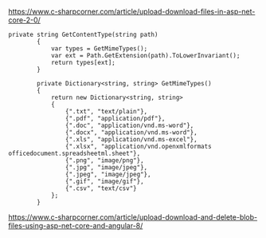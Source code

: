 https://www.c-sharpcorner.com/article/upload-download-files-in-asp-net-core-2-0/

~~~
private string GetContentType(string path)  
        {  
            var types = GetMimeTypes();  
            var ext = Path.GetExtension(path).ToLowerInvariant();  
            return types[ext];  
        }  
   
        private Dictionary<string, string> GetMimeTypes()  
        {  
            return new Dictionary<string, string>  
            {  
                {".txt", "text/plain"},  
                {".pdf", "application/pdf"},  
                {".doc", "application/vnd.ms-word"},  
                {".docx", "application/vnd.ms-word"},  
                {".xls", "application/vnd.ms-excel"},  
                {".xlsx", "application/vnd.openxmlformats  
officedocument.spreadsheetml.sheet"},  
                {".png", "image/png"},  
                {".jpg", "image/jpeg"},  
                {".jpeg", "image/jpeg"},  
                {".gif", "image/gif"},  
                {".csv", "text/csv"}  
            };  
        } 
~~~

https://www.c-sharpcorner.com/article/upload-download-and-delete-blob-files-using-asp-net-core-and-angular-8/

